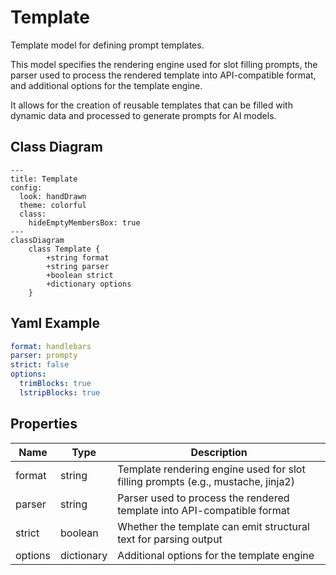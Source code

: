 # Template

Template model for defining prompt templates.

This model specifies the rendering engine used for slot filling prompts,
the parser used to process the rendered template into API-compatible format,
and additional options for the template engine.

It allows for the creation of reusable templates that can be filled with dynamic data
and processed to generate prompts for AI models.

## Class Diagram

```mermaid
---
title: Template
config:
  look: handDrawn
  theme: colorful
  class:
    hideEmptyMembersBox: true
---
classDiagram
    class Template {
        +string format
        +string parser
        +boolean strict
        +dictionary options
    }
```

## Yaml Example

```yaml
format: handlebars
parser: prompty
strict: false
options:
  trimBlocks: true
  lstripBlocks: true

```

## Properties

| Name | Type | Description |
| ---- | ---- | ----------- |
| format | string | Template rendering engine used for slot filling prompts (e.g., mustache, jinja2)  |
| parser | string | Parser used to process the rendered template into API-compatible format  |
| strict | boolean | Whether the template can emit structural text for parsing output  |
| options | dictionary | Additional options for the template engine  |
